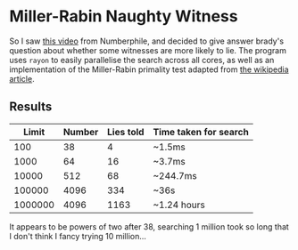 # Miller-Rabin Naughty Witness

So I saw [this video](https://www.youtube.com/watch?v=_MscGSN5J6o) from Numberphile, and decided to give answer brady's question about whether some witnesses are more likely to lie.
The program uses `rayon` to easily parallelise the search across all cores, as well as an implementation of the Miller-Rabin primality test adapted from [the wikipedia article](https://en.wikipedia.org/wiki/Miller%E2%80%93Rabin_primality_test).

## Results
| Limit   | Number | Lies told | Time taken for search |
|---------|--------|-----------|-----------------------|
| 100     | 38     | 4         | ~1.5ms                |
| 1000    | 64     | 16        | ~3.7ms                |
| 10000   | 512    | 68        | ~244.7ms              |
| 100000  | 4096   | 334       | ~36s                  |
| 1000000 | 4096   | 1163      | ~1.24 hours           |


It appears to be powers of two after 38, searching 1 million took so long that I don't think I fancy trying 10 million...
